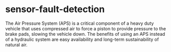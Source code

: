 # sensor-fault-detection
The Air Pressure System (APS) is a critical component of a heavy duty vehicle that uses compressed air to
force a piston to provide pressure to the brake pads, slowing the vehicle down. The benefits of using an APS instead of a hydraulic system are easy availability and long-term sustainability of natural air.